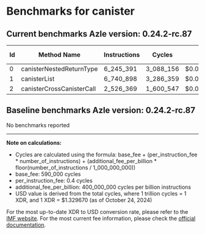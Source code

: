 # Benchmarks for canister

## Current benchmarks Azle version: 0.24.2-rc.87

| Id  | Method Name               | Instructions | Cycles    | USD           | USD/Million Calls |
| --- | ------------------------- | ------------ | --------- | ------------- | ----------------- |
| 0   | canisterNestedReturnType  | 6_245_391    | 3_088_156 | $0.0000041062 | $4.10             |
| 1   | canisterList              | 6_740_898    | 3_286_359 | $0.0000043698 | $4.36             |
| 2   | canisterCrossCanisterCall | 2_526_369    | 1_600_547 | $0.0000021282 | $2.12             |

## Baseline benchmarks Azle version: 0.24.2-rc.87

No benchmarks reported

---

**Note on calculations:**

-   Cycles are calculated using the formula: base_fee + (per_instruction_fee \* number_of_instructions) + (additional_fee_per_billion \* floor(number_of_instructions / 1_000_000_000))
-   base_fee: 590_000 cycles
-   per_instruction_fee: 0.4 cycles
-   additional_fee_per_billion: 400_000_000 cycles per billion instructions
-   USD value is derived from the total cycles, where 1 trillion cycles = 1 XDR, and 1 XDR = $1.329670 (as of October 24, 2024)

For the most up-to-date XDR to USD conversion rate, please refer to the [IMF website](https://www.imf.org/external/np/fin/data/rms_sdrv.aspx).
For the most current fee information, please check the [official documentation](https://internetcomputer.org/docs/current/developer-docs/gas-cost#execution).
